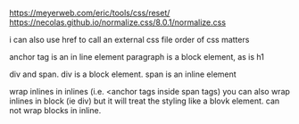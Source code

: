 https://meyerweb.com/eric/tools/css/reset/
https://necolas.github.io/normalize.css/8.0.1/normalize.css

i can also use href to call an external css file
order of css matters

anchor tag is an in line element
paragraph is a block element, as is h1

div and span. div is a block element. span is an inline element

wrap inlines in inlines (i.e. <anchor tags inside span tags) you can also wrap inlines in block (ie div) but it will treat the styling like a blovk element. can not wrap blocks in inline.